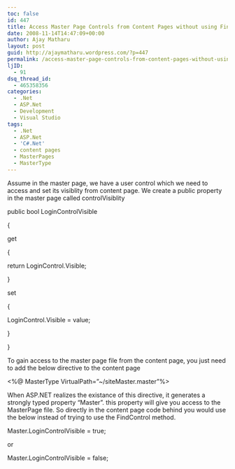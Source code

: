 ```yaml
---
toc: false
id: 447
title: Access Master Page Controls from Content Pages without using FindControl
date: 2008-11-14T14:47:09+00:00
author: Ajay Matharu
layout: post
guid: http://ajaymatharu.wordpress.com/?p=447
permalink: /access-master-page-controls-from-content-pages-without-using-findcontrol/
ljID:
  - 91
dsq_thread_id:
  - 465358356
categories:
  - .Net
  - ASP.Net
  - Development
  - Visual Studio
tags:
  - .Net
  - ASP.Net
  - 'C#.Net'
  - content pages
  - MasterPages
  - MasterType
---
```

Assume in the master page, we have a user control which we need to access and set its visiblity from content page. We create a public property in the master page called controlVisiblity

public bool LoginControlVisible
  
{
  
get
  
{
  
return LoginControl.Visible;
  
}
  
set
  
{
  
LoginControl.Visible = value;
  
}
  
}

To gain access to the master page file from the content page, you just need to add the below directive to the content page

<%@ MasterType VirtualPath=&#8221;~/siteMaster.master&#8221;%>

When ASP.NET realizes the existance of this directive, it generates a strongly typed property &#8220;Master&#8221;. this property will give you access to the MasterPage file. So directly in the content page code behind you would use the below instead of trying to use the FindControl method.

Master.LoginControlVisible = true;

or

Master.LoginControlVisible = false;

